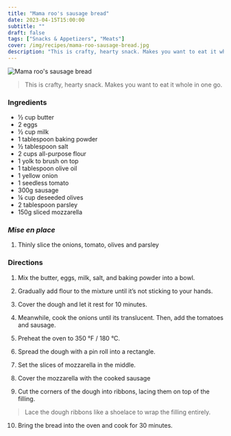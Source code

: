 ```yaml
---
title: "Mama roo's sausage bread"
date: 2023-04-15T15:00:00
subtitle: ""
draft: false
tags: ["Snacks & Appetizers", "Meats"]
cover: /img/recipes/mama-roo-sausage-bread.jpg
description: "This is crafty, hearty snack. Makes you want to eat it whole in one go."
---
```


<div class="my-flexbox row-collapse center basic-gap" >
  <div>
    <img src="/img/recipes/mama-roo-sausage-bread.jpg" alt="Mama roo's sausage bread" class="cover-img">
  </div>
  <div>
    <blockquote>
      This is crafty, hearty snack. Makes you want to eat it whole in one go.
    </blockquote>
  </div>
</div>

### Ingredients

- ½ cup butter
- 2 eggs
- ½ cup milk
- 1 tablespoon baking powder
- ½ tablespoon salt
- 2 cups all-purpose flour
- 1 yolk to brush on top
- 1 tablespoon olive oil
- 1 yellow onion
- 1 seedless tomato
- 300g sausage
- ¼ cup deseeded olives
- 2 tablespoon parsley
- 150g sliced mozzarella

### _Mise en place_

1. Thinly slice the onions, tomato, olives and parsley

### Directions

1. Mix the butter, eggs, milk, salt, and baking powder into a bowl.

2. Gradually add flour to the mixture until it’s not sticking to your hands.

3. Cover the dough and let it rest for 10 minutes.

4. Meanwhile, cook the onions until its translucent. Then, add the tomatoes and sausage.

5. Preheat the oven to 350 °F / 180 °C.

6. Spread the dough with a pin roll into a rectangle.

7. Set the slices of mozzarella in the middle.

8. Cover the mozzarella with the cooked sausage

9. Cut the corners of the dough into ribbons, lacing them on top of the filling.

> Lace the dough ribbons like a shoelace to wrap the filling entirely.

10. Bring the bread into the oven and cook for 30 minutes.
